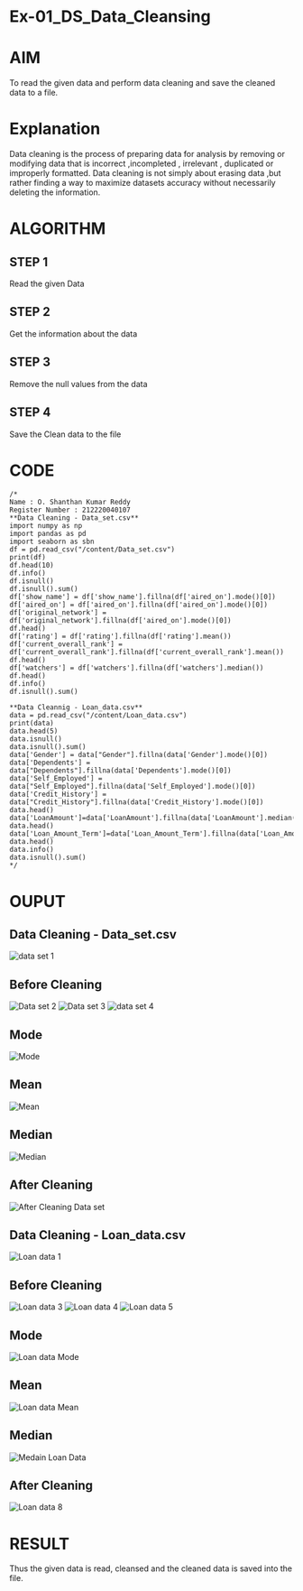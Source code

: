 # Ex-01_DS_Data_Cleansing
# AIM
To read the given data and perform data cleaning and save the cleaned data to a file.

# Explanation
Data cleaning is the process of preparing data for analysis by removing or modifying data that is incorrect ,incompleted , irrelevant , duplicated or improperly formatted. Data cleaning is not simply about erasing data ,but rather finding a way to maximize datasets accuracy without necessarily deleting the information.

# ALGORITHM
## STEP 1
Read the given Data

## STEP 2
Get the information about the data

## STEP 3
Remove the null values from the data

## STEP 4
Save the Clean data to the file

# CODE
```
/* 
Name : O. Shanthan Kumar Reddy
Register Number : 212220040107
**Data Cleaning - Data_set.csv**
import numpy as np
import pandas as pd
import seaborn as sbn
df = pd.read_csv("/content/Data_set.csv")
print(df)
df.head(10)
df.info()
df.isnull()
df.isnull().sum()
df['show_name'] = df['show_name'].fillna(df['aired_on'].mode()[0])
df['aired_on'] = df['aired_on'].fillna(df['aired_on'].mode()[0])
df['original_network'] = df['original_network'].fillna(df['aired_on'].mode()[0])
df.head()
df['rating'] = df['rating'].fillna(df['rating'].mean())
df['current_overall_rank'] = df['current_overall_rank'].fillna(df['current_overall_rank'].mean())
df.head()
df['watchers'] = df['watchers'].fillna(df['watchers'].median())
df.head()
df.info()
df.isnull().sum()

**Data Cleannig - Loan_data.csv**
data = pd.read_csv("/content/Loan_data.csv")
print(data)
data.head(5)
data.isnull()
data.isnull().sum()
data['Gender'] = data["Gender"].fillna(data['Gender'].mode()[0])
data['Dependents'] = data["Dependents"].fillna(data['Dependents'].mode()[0])
data['Self_Employed'] = data["Self_Employed"].fillna(data['Self_Employed'].mode()[0])
data['Credit_History'] = data["Credit_History"].fillna(data['Credit_History'].mode()[0])
data.head()
data['LoanAmount']=data['LoanAmount'].fillna(data['LoanAmount'].median())
data.head()
data['Loan_Amount_Term']=data['Loan_Amount_Term'].fillna(data['Loan_Amount_Term'].mean())
data.head()
data.info()
data.isnull().sum()
*/
```
# OUPUT
## Data Cleaning - Data_set.csv
![data set 1](https://user-images.githubusercontent.com/127843136/227728768-bbccf434-e25c-4aa9-ba7e-7596c26adef4.png)

## Before Cleaning
![Data set 2](https://user-images.githubusercontent.com/127843136/227729073-8d51b114-e4b9-4bed-a981-4e977424b7ca.png)
![Data set 3](https://user-images.githubusercontent.com/127843136/227728980-00e240b9-e061-456e-a710-d641a9f04104.png)
![data set 4](https://user-images.githubusercontent.com/127843136/227729047-72f38e74-bdf2-4268-9c71-de0bd27fcd8c.png)

## Mode
![Mode](https://user-images.githubusercontent.com/127843136/227729179-e63080d0-7d3b-49df-ad91-e11f96f5d186.png)

## Mean
![Mean](https://user-images.githubusercontent.com/127843136/227729192-17362c03-cefa-49fd-bf87-adb568cb711d.png)

## Median
![Median](https://user-images.githubusercontent.com/127843136/227729199-778aaa9e-3be6-4a50-9fda-ff4ff09ce825.png)

## After Cleaning
![After Cleaning Data set](https://user-images.githubusercontent.com/127843136/227729205-f0fbcd0d-a399-4c63-8e6b-a38d77785987.png)

## Data Cleaning - Loan_data.csv

![Loan data 1](https://user-images.githubusercontent.com/127843136/227729245-a3c6fd03-1fa8-42cf-80a0-30e56a790b78.png)

## Before Cleaning
![Loan data 3](https://user-images.githubusercontent.com/127843136/227729261-ab45868e-a37d-4327-9cab-de461d253df8.png)
![Loan data 4](https://user-images.githubusercontent.com/127843136/227729265-af7ab162-8da6-41c5-83f8-8f44ac3ed842.png)
![Loan data 5](https://user-images.githubusercontent.com/127843136/227729285-cd3afccd-660a-41b2-addc-a7c41b590ab9.png)

## Mode
![Loan data Mode](https://user-images.githubusercontent.com/127843136/227729529-8674063c-af7b-4a8e-8c21-37faa7913458.png)

## Mean
![Loan data Mean](https://user-images.githubusercontent.com/127843136/227729536-eb122938-efc7-4a22-88b5-45fa4bc8fa3b.png)

## Median
![Medain Loan Data](https://user-images.githubusercontent.com/127843136/227729542-4b732463-83f0-4b1b-96c7-ea4c8436136c.png)

## After Cleaning
![Loan data 8](https://user-images.githubusercontent.com/127843136/227729553-a3b52952-3d18-49ad-b879-61c893a5e738.png)

# RESULT
Thus the given data is read, cleansed and the cleaned data is saved into the file.


